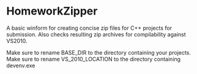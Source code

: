 HomeworkZipper
==============

A basic winform for creating concise zip files for C++ projects for submission.
Also checks resulting zip archives for compilability against VS2010.

Make sure to rename BASE_DIR to the directory containing your projects.
Make sure to rename VS_2010_LOCATION to the directory containing devenv.exe

